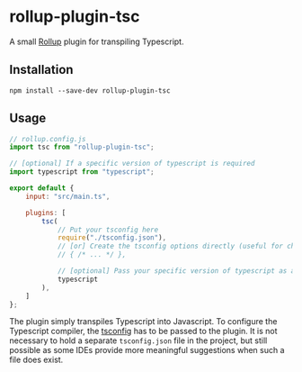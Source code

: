 # rollup-plugin-tsc

A small [Rollup](https://github.com/rollup/rollup) plugin for transpiling Typescript.

## Installation
```
npm install --save-dev rollup-plugin-tsc
```

## Usage
```js
// rollup.config.js
import tsc from "rollup-plugin-tsc";

// [optional] If a specific version of typescript is required
import typescript from "typescript";

export default {
	input: "src/main.ts",

	plugins: [
		tsc(
			// Put your tsconfig here
			require("./tsconfig.json"),
			// [or] Create the tsconfig options directly (useful for changing settings between debug/production builds)
			// { /* ... */ },

			// [optional] Pass your specific version of typescript as a second parameter
			typescript
		),
	]
};
```
The plugin simply transpiles Typescript into Javascript. To configure the Typescript compiler, the [tsconfig](https://www.typescriptlang.org/docs/handbook/tsconfig-json.html) has to be passed to the plugin. It is not necessary to hold a separate `tsconfig.json` file in the project, but still possible as some IDEs provide more meaningful suggestions when such a file does exist.

